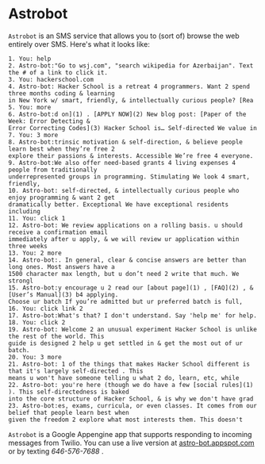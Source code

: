 # Astrobot

`Astrobot` is an SMS service that allows you to (sort of) browse the web entirely over SMS. Here's what it looks like:

	1. You: help
	2. Astro-bot:"Go to wsj.com", "search wikipedia for Azerbaijan". Text the # of a link to click it.
	3. You: hackerschool.com
	4. Astro-bot: Hacker School is a retreat 4 programmers. Want 2 spend three months coding & learning
	in New York w/ smart, friendly, & intellectually curious people? [Rea
	5. You: more
	6. Astro-bot:d on](1) . [APPLY NOW](2) New blog post: [Paper of the Week: Error Detecting &
	Error Correcting Codes](3) Hacker School is… Self-directed We value in
	7. You: 3 more
	8. Astro-bot:trinsic motivation & self-direction, & believe people learn best when they’re free 2
	explore their passions & interests. Accessible We’re free 4 everyone.
	9. Astro-bot:We also offer need-based grants 4 living expenses 4 people from traditionally
	underrepresented groups in programming. Stimulating We look 4 smart, friendly,
	10. Astro-bot: self-directed, & intellectually curious people who enjoy programming & want 2 get
	dramatically better. Exceptional We have exceptional residents including
	11. You: click 1
	12. Astro-bot: We review applications on a rolling basis. u should receive a confirmation email
	immediately after u apply, & we will review ur application within three weeks
	13. You: 2 more
	14. Astro-bot:. In general, clear & concise answers are better than long ones. Most answers have a
	1500 character max length, but u don’t need 2 write that much. We strongl
	15. Astro-bot:y encourage u 2 read our [about page](1) , [FAQ](2) , & [User’s Manual](3) b4 applying.
	Choose ur batch If you’re admitted but ur preferred batch is full,
	16. You: click link 2
	17. Astro-bot:What's that? I don't understand. Say 'help me' for help.
	18. You: click 2
	19. Astro-bot: Welcome 2 an unusual experiment Hacker School is unlike the rest of the world. This
	guide is designed 2 help u get settled in & get the most out of ur batch.
	20. You: 3 more
	21. Astro-bot: 1 of the things that makes Hacker School different is that it's largely self-directed . This
	means u won't have someone telling u what 2 do, learn, etc, while
	22. Astro-bot: you're here (though we do have a few [social rules](1) ). This self-directedness is baked
	into the core structure of Hacker School, & is why we don't have grad
	23. Astro-bot:es, exams, curricula, or even classes. It comes from our belief that people learn best when
	given the freedom 2 explore what most interests them. This doesn't


`Astrobot` is a Google Appengine app that supports responding to incoming messages from Twilio. You can use a live version at [astro-bot.appspot.com](http://astro-bot.appspot.com) or by texting _646-576-7688_ .

